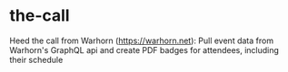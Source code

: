 # the-call
Heed the call from Warhorn (https://warhorn.net): Pull event data from Warhorn's GraphQL api and create PDF badges for attendees, including their schedule
